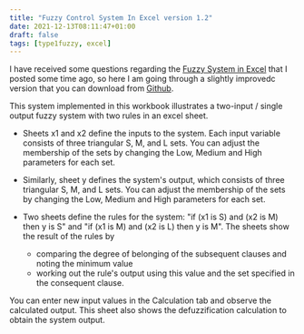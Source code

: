 ```yaml
---
title: "Fuzzy Control System In Excel version 1.2"
date: 2021-12-13T08:11:47+01:00
draft: false
tags: [type1fuzzy, excel]
---
```


I have received some questions regarding the [Fuzzy System in Excel](https://carmelgafa.com/post/type1fuzzy_excel/) that I posted some time ago, so here I am going through a slightly improvedc version that you can download from [Github](https://github.com/carmelgafa/type1fuzzy_excel.git).

This system implemented in this workbook illustrates a two-input / single output fuzzy system with two rules in an excel sheet.

- Sheets x1 and x2 define the inputs to the system. Each input variable consists of three triangular S, M, and L sets. You can adjust the membership of the sets by changing the Low, Medium and High parameters for each set.

- Similarly, sheet y defines the system's output, which consists of three triangular S, M, and L sets. You can adjust the membership of the sets by changing the Low, Medium and High parameters for each set.

- Two sheets define the rules for the system:
"if (x1 is S) and (x2 is M) then y is S" and "if (x1 is M) and (x2 is L) then y is M". The sheets show the result of the rules by
    - comparing the degree of belonging of the subsequent clauses and noting the minimum value
    - working out the rule's output using this value and the set specified in the consequent clause.

You can enter new input values in the Calculation tab and observe the calculated output. This sheet also shows the defuzzification calculation to obtain the system output.
